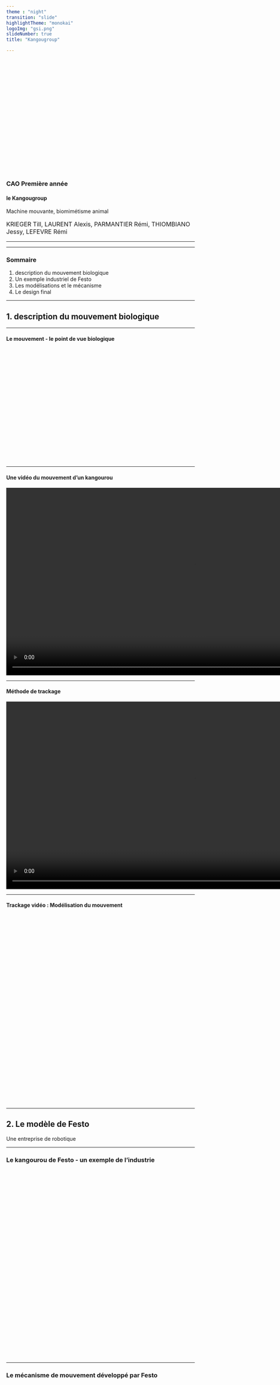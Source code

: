 ```yaml
---
theme : "night"
transition: "slide"
highlightTheme: "monokai"
logoImg: "gsi.png"
slideNumber: true
title: "Kangougroup"

---
```


<img data-src="k.png" height="300"/>

### CAO Première année
#### le Kangougroup

Machine mouvante, biomimétisme animal



<p style="font-size : 12pt">
KRIEGER Till,
LAURENT Alexis,
PARMANTIER Rémi,
THIOMBIANO Jessy,
LEFEVRE Rémi
</p>

---

<!-- .slide: data-background="poster.jpg" data-background-repeat="single" data-background-size="300pt" -->


---

### Sommaire

1. description du mouvement biologique
2. Un exemple industriel de Festo
3. Les modélisations et le mécanisme
4. Le design final


---



## 1. description du mouvement biologique



---

#### Le mouvement - le point de vue biologique

<img data-src="mouv.png" height="300"/>


---

#### Une vidéo du mouvement d’un kangourou

<video controls height="500">
<source src="https://cremesalade.github.io/prez/kangourou/k1.mp4" type="video/mp4">
</video>

---

#### Méthode de trackage

<video controls height="500">
<source src="https://cremesalade.github.io/prez/kangourou/tr.mp4" type="video/mp4">
</video>

---

#### Trackage vidéo : Modélisation du mouvement

<img data-src="tracker.png" height="500"/>

---



## 2. Le modèle de Festo

Une entreprise de robotique



---

### Le kangourou de Festo -  un exemple de l’industrie

<img data-src="exemple.png" height="500"/>

---

### Le mécanisme de mouvement développé par Festo

<img data-src="festo_meca.png" height="500"/>

---

### Le résultat de Festo

<img data-src="festo_result.png" height="500"/>

---



## 3. Les modélisations et le mécanisme



---

#### La phase de recherche - notre premier essai

<img data-src="e1.png" height="500"/>


---

#### La phase de recherche - notre deuxième essai

<img data-src="e2.png" height="500"/>


---

#### La phase de recherche - notre troisième essai

<img data-src="e32.png" height="500"/>

---

<img data-src="e31.png" height="500"/>


---

#### Première modélisation - SolidWorks

<video controls height="500">
<source src="https://cremesalade.github.io/prez/kangourou/pmode.mp4" type="video/mp4">
</video>

---

#### La maquette complète sur Blender

<img data-src="maquette.png" height="500"/>

---

#### Simulation 1

<video controls height="500">
<source src="https://cremesalade.github.io/prez/kangourou/m1.mp4" type="video/mp4">
</video>
---

#### Simulation 2

<video controls height="500">
<source src="https://cremesalade.github.io/prez/kangourou/m2.mp4" type="video/mp4">
</video>
---

#### Simulation 3

<video controls height="500">
<source src="https://cremesalade.github.io/prez/kangourou/m3.mp4" type="video/mp4">
</video>
---

#### Simulation du mouvement complet

<video controls height="500">
<source src="https://cremesalade.github.io/prez/kangourou/m4.mp4" type="video/mp4">
</video>

---



## 4. Le design final

Voici le modèle en 3d



---

<div class="sketchfab-embed-wrapper">
    <iframe title="A 3D model" height="600" width="1000" src="https://sketchfab.com/models/df15ce7132694a6a8a5ec834ce85dfc2/embed?autospin=0.2&amp;preload=1&amp;ui_controls=1&amp;ui_infos=1&amp;ui_inspector=1&amp;ui_stop=1&amp;ui_watermark=1&amp;ui_watermark_link=1" frameborder="0" allow="autoplay; fullscreen; vr" mozallowfullscreen="true" webkitallowfullscreen="true"></iframe>
    <p style="font-size: 13px; font-weight: normal; margin: 5px; color: #4A4A4A;">
        <a href="https://sketchfab.com/3d-models/kangaroo9-df15ce7132694a6a8a5ec834ce85dfc2?utm_medium=embed&utm_source=website&utm_campaign=share-popup" target="_blank" style="font-weight: bold; color: #1CAAD9;">kangaroo9</a>
        by <a href="https://sketchfab.com/remi.lefevre?utm_medium=embed&utm_source=website&utm_campaign=share-popup" target="_blank" style="font-weight: bold; color: #1CAAD9;">remi.lefevre</a>
        on <a href="https://sketchfab.com?utm_medium=embed&utm_source=website&utm_campaign=share-popup" target="_blank" style="font-weight: bold; color: #1CAAD9;">Sketchfab</a>
    </p>
</div>

---


### Merci beaucoup pour votre attention !

- KRIEGER Till
- LAURENT Alexis
- LEFEVRE Rémi
- PARMANTIER Rémi
- THIOMBIANO Jessy


---

### Sources

Image1: https://i.pinimg.com/originals/53/2d/30/532d308e54a0a7f4c2103c5618aa0119.gif

Image2: https://c8.alamy.com/compde/t806nr/kangaroo-fortbewegung-t806nr.jpg

Image de Festo: https://www.festo.com/PDF_Flip/corp/Festo_BionicKangaroo/de/files/assets/basic-html/page-4.html


---

### FIN !

---



<!-- .slide: data-background-iframe = "https://cremesalade.github.io/prez/threejs-test.html" -->


